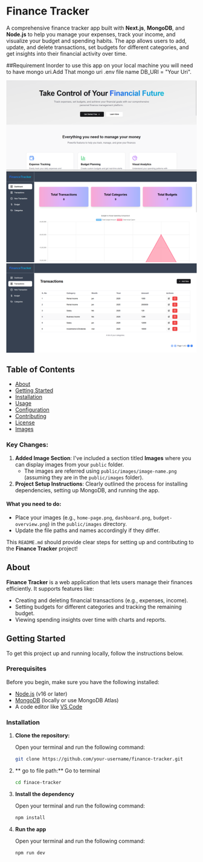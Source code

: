 # Finance Tracker

A comprehensive finance tracker app built with **Next.js**, **MongoDB**, and **Node.js** to help you manage your expenses, track your income, and visualize your budget and spending habits. The app allows users to add, update, and delete transactions, set budgets for different categories, and get insights into their financial activity over time.

##Requirement
Inorder to use this app on your local machine you will need to have mongo uri.Add That mongo uri .env file name DB_URI = "Your Uri".

![Home Page](public/fhome.png)
![Home Page](public/fdash.png)
![Home Page](public/ft.png)


## Table of Contents
- [About](#about)
- [Getting Started](#getting-started)
- [Installation](#installation)
- [Usage](#usage)
- [Configuration](#configuration)
- [Contributing](#contributing)
- [License](#license)
- [Images](#images)


### Key Changes:
1. **Added Image Section**: I've included a section titled **Images** where you can display images from your `public` folder.
   - The images are referred using `public/images/image-name.png` (assuming they are in the `public/images` folder).
2. **Project Setup Instructions**: Clearly outlined the process for installing dependencies, setting up MongoDB, and running the app.

#### What you need to do:
- Place your images (e.g., `home-page.png`, `dashboard.png`, `budget-overview.png`) in the `public/images` directory.
- Update the file paths and names accordingly if they differ.

This `README.md` should provide clear steps for setting up and contributing to the **Finance Tracker** project!


## About

**Finance Tracker** is a web application that lets users manage their finances efficiently. It supports features like:

- Creating and deleting financial transactions (e.g., expenses, income).
- Setting budgets for different categories and tracking the remaining budget.
- Viewing spending insights over time with charts and reports.

## Getting Started

To get this project up and running locally, follow the instructions below.

### Prerequisites

Before you begin, make sure you have the following installed:

- [Node.js](https://nodejs.org/en/) (v16 or later)
- [MongoDB](https://www.mongodb.com/try/download/community) (locally or use MongoDB Atlas)
- A code editor like [VS Code](https://code.visualstudio.com/)

### Installation

1. **Clone the repository:**

   Open your terminal and run the following command:

   ```bash
   git clone https://github.com/your-username/finance-tracker.git
2. ** go to file path:**
   Go to terminal

   ```bash
   cd finace-tracker

3. **Install the dependency**

      Open your terminal and run the following command:

   ```bash
   npm install

4. **Run the app**

     Open your terminal and run the following command:

   ```bash
   npm run dev
